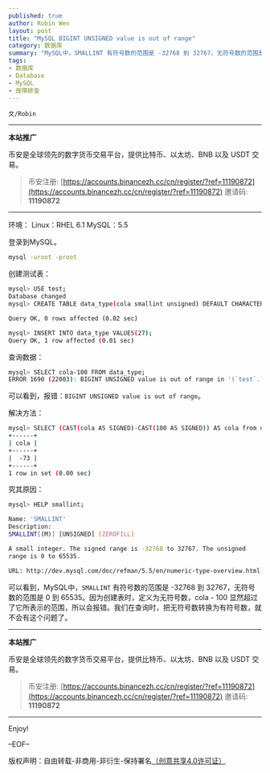 ```yaml
---
published: true
author: Robin Wen
layout: post
title: "MySQL BIGINT UNSIGNED value is out of range"
category: 数据库
summary: "MySQL中，SMALLINT 有符号数的范围是 -32768 到 32767，无符号数的范围是 0 到 65535。因为创建表时，定义为无符号数，cola - 100 显然超过了它所表示的范围，所以会报错。我们在查询时，把无符号数转换为有符号数，就不会有这个问题了。"
tags:
- 数据库
- Database
- MySQL
- 故障排查
---
```


`文/Robin`

***

**本站推广**

币安是全球领先的数字货币交易平台，提供比特币、以太坊、BNB 以及 USDT 交易。

> 币安注册: [https://accounts.binancezh.cc/cn/register/?ref=11190872](https://accounts.binancezh.cc/cn/register/?ref=11190872)
> 邀请码: **11190872**

***

环境：
Linux：RHEL 6.1
MySQL：5.5

登录到MySQL。

``` bash
mysql -uroot -proot
```

创建测试表：

``` bash
mysql> USE test;
Database changed
mysql> CREATE TABLE data_type(cola smallint unsigned) DEFAULT CHARACTER SET utf8;

Query OK, 0 rows affected (0.02 sec)

mysql> INSERT INTO data_type VALUES(27);
Query OK, 1 row affected (0.01 sec)
```

查询数据：

``` bash
mysql> SELECT cola-100 FROM data_type;
ERROR 1690 (22003): BIGINT UNSIGNED value is out of range in '(`test`.`data_type`.`cola` - 100)'
```

可以看到，报错：`BIGINT UNSIGNED value is out of range`。

解决方法：

``` bash
mysql> SELECT (CAST(cola AS SIGNED)-CAST(100 AS SIGNED)) AS cola from data_type;
+------+
| cola |
+------+
|  -73 |
+------+
1 row in set (0.00 sec)

```

究其原因：

``` bash
mysql> HELP smallint;

Name: 'SMALLINT'
Description:
SMALLINT[(M)] [UNSIGNED] [ZEROFILL]

A small integer. The signed range is -32768 to 32767. The unsigned
range is 0 to 65535.

URL: http://dev.mysql.com/doc/refman/5.5/en/numeric-type-overview.html
```

可以看到，MySQL中，`SMALLINT` 有符号数的范围是 -32768 到 32767，无符号数的范围是 0 到 65535。因为创建表时，定义为无符号数，cola - 100 显然超过了它所表示的范围，所以会报错。我们在查询时，把无符号数转换为有符号数，就不会有这个问题了。

***

**本站推广**

币安是全球领先的数字货币交易平台，提供比特币、以太坊、BNB 以及 USDT 交易。

> 币安注册: [https://accounts.binancezh.cc/cn/register/?ref=11190872](https://accounts.binancezh.cc/cn/register/?ref=11190872)
> 邀请码: **11190872**

***

Enjoy!

–EOF–

版权声明：自由转载-非商用-非衍生-保持署名<a href="http://creativecommons.org/licenses/by-nc-nd/4.0/deed.zh" target="_blank">（创意共享4.0许可证）</a>

